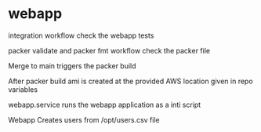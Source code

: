 # webapp

integration workflow check the webapp tests

packer validate and packer fmt workflow check the packer file

Merge to main triggers the packer build

After packer build ami is created at the provided AWS location given in repo variables

webapp.service runs the webapp application as a inti script

Webapp Creates users from /opt/users.csv file

